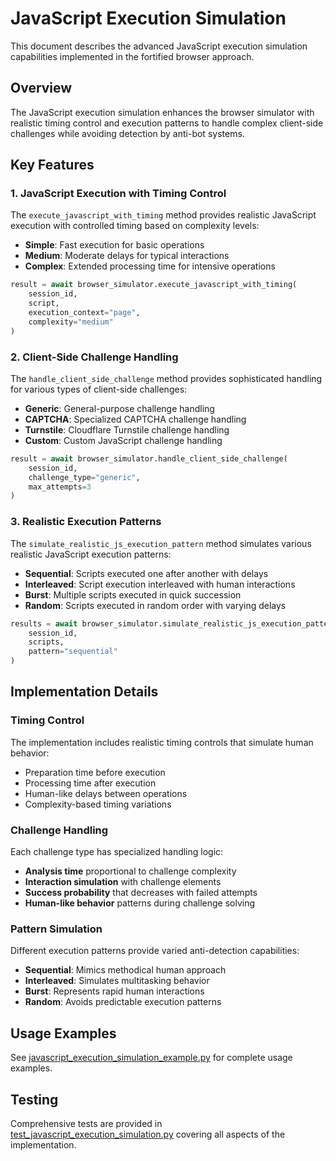 # JavaScript Execution Simulation

This document describes the advanced JavaScript execution simulation capabilities implemented in the fortified browser approach.

## Overview

The JavaScript execution simulation enhances the browser simulator with realistic timing control and execution patterns to handle complex client-side challenges while avoiding detection by anti-bot systems.

## Key Features

### 1. JavaScript Execution with Timing Control

The `execute_javascript_with_timing` method provides realistic JavaScript execution with controlled timing based on complexity levels:

- **Simple**: Fast execution for basic operations
- **Medium**: Moderate delays for typical interactions
- **Complex**: Extended processing time for intensive operations

```python
result = await browser_simulator.execute_javascript_with_timing(
    session_id, 
    script, 
    execution_context="page", 
    complexity="medium"
)
```

### 2. Client-Side Challenge Handling

The `handle_client_side_challenge` method provides sophisticated handling for various types of client-side challenges:

- **Generic**: General-purpose challenge handling
- **CAPTCHA**: Specialized CAPTCHA challenge handling
- **Turnstile**: Cloudflare Turnstile challenge handling
- **Custom**: Custom JavaScript challenge handling

```python
result = await browser_simulator.handle_client_side_challenge(
    session_id, 
    challenge_type="generic", 
    max_attempts=3
)
```

### 3. Realistic Execution Patterns

The `simulate_realistic_js_execution_pattern` method simulates various realistic JavaScript execution patterns:

- **Sequential**: Scripts executed one after another with delays
- **Interleaved**: Script execution interleaved with human interactions
- **Burst**: Multiple scripts executed in quick succession
- **Random**: Scripts executed in random order with varying delays

```python
results = await browser_simulator.simulate_realistic_js_execution_pattern(
    session_id, 
    scripts, 
    pattern="sequential"
)
```

## Implementation Details

### Timing Control

The implementation includes realistic timing controls that simulate human behavior:

- Preparation time before execution
- Processing time after execution
- Human-like delays between operations
- Complexity-based timing variations

### Challenge Handling

Each challenge type has specialized handling logic:

- **Analysis time** proportional to challenge complexity
- **Interaction simulation** with challenge elements
- **Success probability** that decreases with failed attempts
- **Human-like behavior** patterns during challenge solving

### Pattern Simulation

Different execution patterns provide varied anti-detection capabilities:

- **Sequential**: Mimics methodical human approach
- **Interleaved**: Simulates multitasking behavior
- **Burst**: Represents rapid human interactions
- **Random**: Avoids predictable execution patterns

## Usage Examples

See [javascript_execution_simulation_example.py](../examples/javascript_execution_simulation_example.py) for complete usage examples.

## Testing

Comprehensive tests are provided in [test_javascript_execution_simulation.py](../tests/test_javascript_execution_simulation.py) covering all aspects of the implementation.